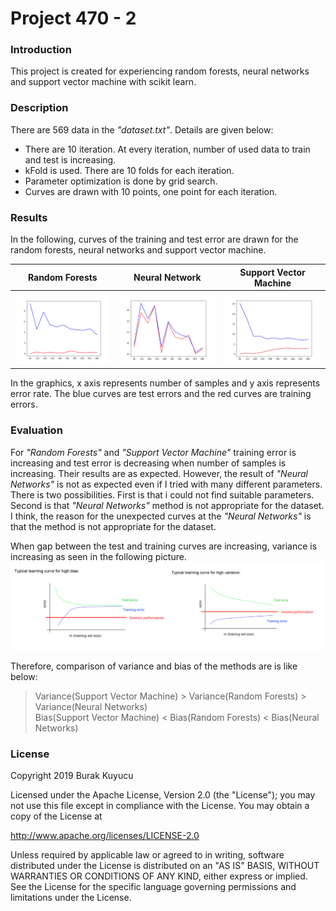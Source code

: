 Project 470 - 2
===============

### Introduction
This project is created for experiencing random forests, neural networks and support vector machine with scikit learn.

### Description
There are 569 data in the _"dataset.txt"_. Details are given below:

* There are 10 iteration. At every iteration, number of used data to train and test is increasing.
* kFold is used. There are 10 folds for each iteration.
* Parameter optimization is done by grid search.
* Curves are drawn with 10 points, one point for each iteration.

### Results
In the following, curves of the training and test error are drawn for the random forests, neural networks and support vector machine.

Random Forests                |  Neural Network               | Support Vector Machine
----------------------------- | ----------------------------- | -----------------------------
![Image](extras/1.png)        | ![Image](extras/2.png)        | ![Image](extras/3.png)

In the graphics, x axis represents number of samples and y axis represents error rate. The blue curves are test errors and the red curves are training errors.

### Evaluation
For _"Random Forests"_ and _"Support Vector Machine"_ training error is increasing and test error is decreasing when number of samples is increasing. Their results are as expected. However, the result of _"Neural Networks"_ is not as expected even if I tried with many different parameters. There is two possibilities. First is that i could not find suitable parameters. Second is that _"Neural Networks"_ method is not appropriate for the dataset. I think, the reason for the unexpected curves at the _"Neural Networks"_ is that the method is not appropriate for the dataset.

When gap between the test and training curves are increasing, variance is increasing as seen in the following picture.
![Image](extras/4.png)

Therefore, comparison of variance and bias of the methods are is like below:

> Variance(Support Vector Machine) > Variance(Random Forests) > Variance(Neural Networks)<br>
> Bias(Support Vector Machine) < Bias(Random Forests) < Bias(Neural Networks)

### License
Copyright 2019 Burak Kuyucu

Licensed under the Apache License, Version 2.0 (the "License");
you may not use this file except in compliance with the License.
You may obtain a copy of the License at

http://www.apache.org/licenses/LICENSE-2.0

Unless required by applicable law or agreed to in writing, software
distributed under the License is distributed on an "AS IS" BASIS,
WITHOUT WARRANTIES OR CONDITIONS OF ANY KIND, either express or implied.
See the License for the specific language governing permissions and
limitations under the License.
